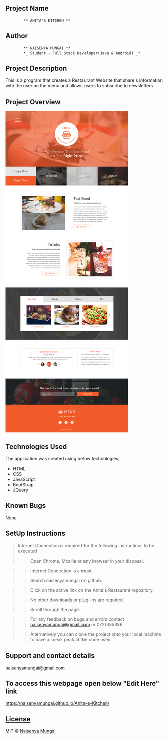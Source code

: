 ## Project Name
            ** ANITA'S KITCHEN **

## Author
            ** NAISENYA MUNGAI **
            *_ Student - Full Stack Developer(Java & Android) _*


## Project Description
This is a program  that creates a Restaurant Website that share's information with the user on the menu and allows users to subscribe to newsletters 

## Project Overview

![](https://github.com/naisenyamungai/Anita-s-Kitchen/blob/master/IMAGES/core.jpg)

## Technologies Used
The application was created using below technologies;
- HTML
- CSS
- JavaScript
- BootStrap
- JQuery

## Known Bugs
None

## SetUp Instructions
> Internet Connection is required for the following instructions to be executed
>> Open Chrome, Mozilla or any browser in your disposal.

>> Internet Connection is a must.

>> Search naisenyamungai on github.

>> Click on the active link on the Anita's Restaurant repository.

>> No other downloads or plug-ins are required.

>> Scroll through the page.

>> For any feedback on bugs and errors contact naisenyamungai@gmail.com or 0721635386.

>> Alternatively you can clone the project onto your local machine to have a sneak peak at the code used.

## Support and contact details
naisenyamungai@gmail.com


## To access this webpage open below "Edit Here" link
https://naisenyamungai.github.io/Anita-s-Kitchen/


## [License](https://naisenyamungai.github.io/naisenyaPortfolio/LICENSE.md)


MIT © [Naisenya Mungai ](https://github.com/naisenyamungai)
